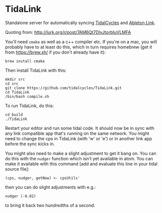 # TidaLink
Standalone server for automatically syncing [TidalCycles](http://tidalcycles.org) and [Ableton Link](https://www.ableton.com/en/link/).

Quoting from:
http://lurk.org/r/post/7AM6Qt7DlvJtorbIuVLMFA

You'll need `cmake` as well as a c++ compiler etc. If you're on a mac,
you will probably have to at least do this, which in turn requires
homebrew (get it from https://brew.sh/ if you don't already have it):

`brew install cmake`

Then install TidaLink with this:

```
mkdir src
cd src
git clone https://github.com/tidalcycles/TidaLink.git
cd TidaLink
/bin/bash compile.sh
```

To run TidaLink, do this:

```
cd build
./TidaLink
```

Restart your editor and run some tidal code. It should now be in
sync with any link compatible app that's running on the same network.
You might need to change the cps in TidaLink (with 'w' or 'e') or in
another link app before the sync kicks in.

You might also need to make a slight adjustment to get it bang on. You
can do this with the `nudger` function which isn't yet available in
atom. You can make it available with this command [add and evaluate this line in your tidal source file]:

```
(cps, nudger, getNow) <- cpsUtils'
```

then you can do slight adjustments with e.g.:

```
nudger (-0.02)
```

to bring it back two hundredths of a second.


